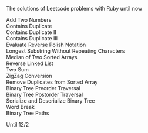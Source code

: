 The solutions of Leetcode problems with Ruby until now

Add Two Numbers  
Contains Duplicate  
Contains Duplicate II  
Contains Duplicate III  
Evaluate Reverse Polish Notation   
Longest Substring Without Repeating Characters   
Median of Two Sorted Arrays   
Reverse Linked List   
Two Sum   
ZigZag Conversion   
Remove Duplicates from Sorted Array  
Binary Tree Preorder Traversal  
Binary Tree Postorder Traversal  
Serialize and Deserialize Binary Tree  
Word Break  
Binary Tree Paths

Until 12/2
